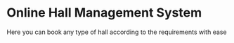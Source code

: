 # Online Hall Management System
 Here you can book any type of hall according to the requirements with ease
